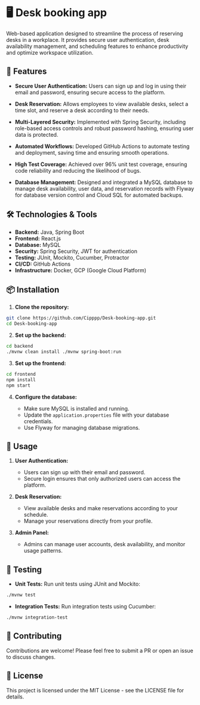 # 🖥️ Desk booking app

Web-based application designed to streamline the process of reserving desks in a workplace. It provides secure user authentication, desk availability management, and scheduling features to enhance productivity and optimize workspace utilization.

## 🚀 Features

- **Secure User Authentication:** Users can sign up and log in using their email and password, ensuring secure access to the platform.
    
- **Desk Reservation:** Allows employees to view available desks, select a time slot, and reserve a desk according to their needs.
    
- **Multi-Layered Security:** Implemented with Spring Security, including role-based access controls and robust password hashing, ensuring user data is protected.
    
- **Automated Workflows:** Developed GitHub Actions to automate testing and deployment, saving time and ensuring smooth operations.
    
- **High Test Coverage:** Achieved over 96% unit test coverage, ensuring code reliability and reducing the likelihood of bugs.
    
- **Database Management:** Designed and integrated a MySQL database to manage desk availability, user data, and reservation records with Flyway for database version control and Cloud SQL for automated backups.
    

## 🛠️ Technologies & Tools

- **Backend:** Java, Spring Boot
- **Frontend:** React.js
- **Database:** MySQL
- **Security:** Spring Security, JWT for authentication
- **Testing:** JUnit, Mockito, Cucumber, Protractor
- **CI/CD:** GitHub Actions
- **Infrastructure:** Docker, GCP (Google Cloud Platform)

## 📦 Installation

1. **Clone the repository:**
    
```bash
git clone https://github.com/Cipppp/Desk-booking-app.git
cd Desk-booking-app
```  
2. **Set up the backend:**
    

        
```bash
cd backend
./mvnw clean install ./mvnw spring-boot:run
```

3. **Set up the frontend:**
  
```bash
cd frontend
npm install
npm start
```    

4. **Configure the database:**
    
    - Make sure MySQL is installed and running.
    - Update the `application.properties` file with your database credentials.
    - Use Flyway for managing database migrations.

## 🚀 Usage

1. **User Authentication:**
    
    - Users can sign up with their email and password.
    - Secure login ensures that only authorized users can access the platform.
2. **Desk Reservation:**
    
    - View available desks and make reservations according to your schedule.
    - Manage your reservations directly from your profile.
3. **Admin Panel:**
    
    - Admins can manage user accounts, desk availability, and monitor usage patterns.

## 🧪 Testing

- **Unit Tests:** Run unit tests using JUnit and Mockito:
    
```bash
./mvnw test
```
- **Integration Tests:** Run integration tests using Cucumber:
    
```bash
./mvnw integration-test
 ```   

## 🎉 Contributing

Contributions are welcome! Please feel free to submit a PR or open an issue to discuss changes.

## 📄 License

This project is licensed under the MIT License - see the LICENSE file for details.

